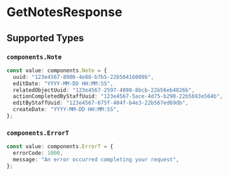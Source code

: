 # GetNotesResponse


## Supported Types

### `components.Note`

```typescript
const value: components.Note = {
  uuid: "123e4567-8906-4e88-b7b5-22b56416009b",
  editDate: "YYYY-MM-DD HH:MM:SS",
  relatedObjectUuid: "123e4567-2597-4098-8bcb-22b56eb4826b",
  actionCompletedByStaffUuid: "123e4567-5ace-4d75-b290-22b5693e564b",
  editByStaffUuid: "123e4567-675f-404f-b4e3-22b567ed69db",
  createDate: "YYYY-MM-DD HH:MM:SS",
};
```

### `components.ErrorT`

```typescript
const value: components.ErrorT = {
  errorCode: 1000,
  message: "An error occurred completing your request",
};
```

